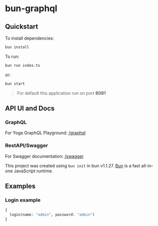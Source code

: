 # bun-graphql

## Quickstart

To install dependencies:

```bash
bun install
```

To run:

```bash
bun run index.ts
```

or:

```bash
bun start
```

> For default this application run on port **8081**

## API UI and Docs

### GraphQL

For Yoga GraphQL Playground: [/graphql](http://localhost:8081/graphql)

### RestAPI/Swagger

For Swagger documentation: [/swagger](http://localhost:8081/swagger)

This project was created using `bun init` in bun v1.1.27. [Bun](https://bun.sh) is a fast all-in-one JavaScript runtime.

## Examples
### Login example

```graphql
{
  login(name: "admin", password: "admin")
}
```